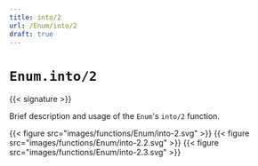 ```yaml
---
title: into/2
url: /Enum/into/2
draft: true
---
```


# `Enum.into/2`

{{< signature >}}

Brief description and usage of the `Enum`'s `into/2` function.

{{< figure src="images/functions/Enum/into-2.svg" >}}
{{< figure src="images/functions/Enum/into-2.2.svg" >}}
{{< figure src="images/functions/Enum/into-2.3.svg" >}}
